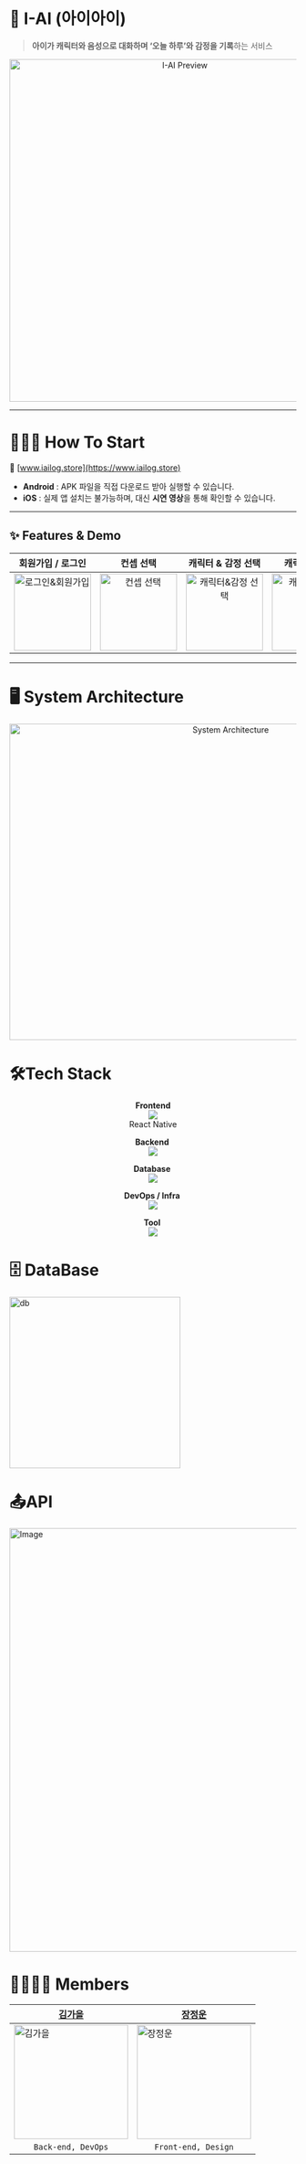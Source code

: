 # 🧸 I-AI (아이아이)
> **아이가 캐릭터와 음성으로 대화하며 ‘오늘 하루’와 감정을 기록**하는 서비스

<p align="center">
  <img src="https://github.com/user-attachments/assets/980658d7-47a2-4eaa-9a34-6d4c6fb867ed" width="600" alt="I-AI Preview"/>
</p>

---

# 🧑🏼‍💻 How To Start
🔗 [www.iailog.store](https://www.iailog.store)

- **Android** : APK 파일을 직접 다운로드 받아 실행할 수 있습니다.
- **iOS** : 실제 앱 설치는 불가능하며, 대신 **시연 영상**을 통해 확인할 수 있습니다.

---
## ✨ Features & Demo

| **회원가입 / 로그인** | **컨셉 선택** | **캐릭터 & 감정 선택** | **캐릭터와 대화** | **그림일기 + 리포트** | **기록보러가기** |
|:-------------------:|:------------:|:--------------------:|:----------------:|:----------------:|:----------------:|
| <img src="https://github.com/user-attachments/assets/8a76e505-0f55-4583-9d9a-ed838677999c" width="135" alt="로그인&회원가입"> | <img src="https://github.com/user-attachments/assets/cf133c6a-19fb-41c6-8967-718c6c308b48" width="135" alt="컨셉 선택"> | <img src="https://github.com/user-attachments/assets/2d47ba9d-df42-4898-8c78-adf9622b64d2" width="135" alt="캐릭터&감정 선택"> | <img src="https://github.com/user-attachments/assets/9e13d8b2-b506-4801-a1d6-e8c265091504" width="135" alt="캐릭터와 대화"> | <img src="https://github.com/user-attachments/assets/fa07dc54-32fd-498e-98b2-8aae44631d7b" width="135" alt="그림일기 + 리포트 생성"> | <img src="https://github.com/user-attachments/assets/78f28b3b-1ee8-41b9-82b7-54b47ec76da2" width="135" alt="기록보러가기"> |

---
# 🖥️ System Architecture
<p align="center">
  <img width="761" height="554" alt="System Architecture" src="https://github.com/user-attachments/assets/f339f0a3-8d29-4e7e-9a21-bd50c214d1aa" />
</p>


# 🛠️Tech Stack
<p align="center">
<strong> Frontend <br></strong>
<a href="https://skillicons.dev">
  <img src="https://skillicons.dev/icons?i=react" />
</a>
<br/>React Native
</p>

<p align="center">
<strong> Backend <br></strong>
<a href="https://skillicons.dev">
    <img src="https://skillicons.dev/icons?i=nestjs" />
  </a>
</p>

<p align="center">
<strong> Database <br></strong>
<a href="https://skillicons.dev">
    <img src="https://skillicons.dev/icons?i=mysql" />
  </a>
</p>

<p align="center">
  <strong> DevOps / Infra <br></strong>
  <a href="https://skillicons.dev">
    <img src="https://skillicons.dev/icons?i=nginx,docker,aws" />
  </a>
</p>

<p align="center">
<strong> Tool <br></strong>
  <a href="https://skillicons.dev">
    <img src="https://skillicons.dev/icons?i=figma,postman,notion" />
  </a>
</p>

# 🗄️ DataBase
<img src="https://github.com/user-attachments/assets/b88ac5d7-7dff-4648-84eb-81121d3f1c03" width="300" alt="db">


# 📤API
<img width="1321" height="742" alt="Image" src="https://github.com/user-attachments/assets/dc2b0a7f-5ed1-4a2c-8e81-f1cfd363b875" />



# 👨‍👩‍👧‍👦 Members

| [김가을](https://github.com/fallkim) | [장정운](https://github.com/jeongwoonjjang) |
|------|------|
| <img width="200" alt="김가을" src="https://github.com/user-attachments/assets/a80ae98a-aefc-4563-871c-c596c5161cce"/> | <img width="200" alt="장정운" src="https://github.com/user-attachments/assets/a130ee83-76d0-4644-a924-f91bb287363a"> |
| <div align="center">`Back-end, DevOps`</div> | <div align="center">`Front-end, Design`</div> |

